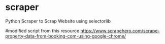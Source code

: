 # scraper
Python Scraper to Scrap Website using selectorlib

#modified script from this resource
https://www.scrapehero.com/scrape-property-data-from-booking-com-using-google-chrome/
